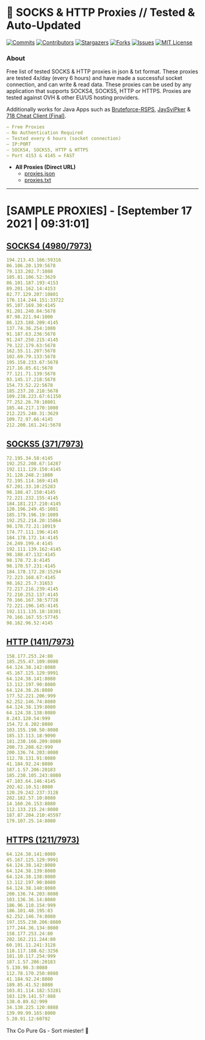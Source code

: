 <!-- MARKDOWN LINKS & IMAGES -->
<!-- https://www.markdownguide.org/basic-syntax/#reference-style-links -->
[contributors-shield]: https://img.shields.io/github/contributors/KaiBurton/free-proxies-autoupdated?style=for-the-badge
[contributors-url]: https://github.com/KaiBurton/free-proxies-autoupdated/graphs/contributors
[forks-shield]: https://img.shields.io/github/forks/KaiBurton/free-proxies-autoupdated?style=for-the-badge
[forks-url]: https://github.com/KaiBurton/free-proxies-autoupdated/network/members
[stars-shield]: https://img.shields.io/github/stars/KaiBurton/free-proxies-autoupdated?style=for-the-badge
[stars-url]: https://github.com/KaiBurton/free-proxies-autoupdated/stargazers
[issues-shield]: https://img.shields.io/github/issues/KaiBurton/free-proxies-autoupdated?style=for-the-badge
[issues-url]: https://github.com/KaiBurton/free-proxies-autoupdated/issues
[license-shield]: https://img.shields.io/github/license/KaiBurton/free-proxies-autoupdated?style=for-the-badge
[license-url]: https://github.com/KaiBurton/free-proxies-autoupdated/blob/main/LICENSE
[commit-shield]: https://img.shields.io/github/last-commit/KaiBurton/free-proxies-autoupdated?style=for-the-badge
[commit-url]: https://github.com/KaiBurton/free-proxies-autoupdated/commits/main

# 🎁 SOCKS & HTTP Proxies // Tested & Auto-Updated

[![Commits][commit-shield]][commit-url]
[![Contributors][contributors-shield]][contributors-url]
[![Stargazers][stars-shield]][stars-url]
[![Forks][forks-shield]][forks-url]
[![Issues][issues-shield]][issues-url]
[![MIT License][license-shield]][license-url]

### About
Free list of tested SOCKS & HTTP proxies in json & txt format. These proxies are tested 4x/day (every 6 hours) and have made a successful socket connection, and can write & read data. These proxies can be used by any application that supports SOCKS4, SOCKS5, HTTP or HTTPS. Proxies are tested against OVH & other EU/US hosting providers.

Additionally works for Java Apps such as [Bruteforce-RSPS](https://github.com/KaiBurton/Bruteforce-RSPS), [JaySyiPker](https://github.com/JayArrowz/JaySyiPker) & [718 Cheat Client (Final)](https://github.com/KaiBurton/718-Cheat-Client-Final). 

```yaml
— Free Proxies
— No Authentication Required
— Tested every 6 hours (socket connection)
— IP:PORT
— SOCKS4, SOCKS5, HTTP & HTTPS
— Port 4153 & 4145 = FAST
```

- **All Proxies (Direct URL)**
  - [proxies.json](https://raw.githubusercontent.com/KaiBurton/free-proxies-autoupdated/main/proxies.json)
  - [proxies.txt](https://raw.githubusercontent.com/KaiBurton/free-proxies-autoupdated/main/proxies.txt)

---

# [SAMPLE PROXIES] - [September 17 2021 | 09:31:01]

## [SOCKS4 (4980/7973)](https://raw.githubusercontent.com/KaiBurton/free-proxies-autoupdated/main/proxies-socks4.txt)
```yaml
194.213.43.166:59316
86.106.20.139:5678
79.133.202.7:1088
185.81.106.52:3629
86.101.187.193:4153
89.201.162.14:4153
82.77.129.207:10801
176.114.244.151:33722
95.107.169.30:4145
91.201.240.84:5678
87.98.221.94:1000
86.123.188.209:4145
137.74.36.254:1080
91.187.63.236:5678
91.247.250.215:4145
79.122.179.63:5678
162.55.11.207:5678
102.69.79.133:5678
195.158.233.67:5678
217.16.85.61:5678
77.121.71.139:5678
93.145.17.218:5678
154.73.52.22:5678
185.237.20.218:5678
109.238.223.67:61150
77.252.26.70:10801
185.44.217.170:1080
212.225.240.31:3629
109.72.97.66:4145
212.200.161.241:5678
```

## [SOCKS5 (371/7973)](https://raw.githubusercontent.com/KaiBurton/free-proxies-autoupdated/main/proxies-socks5.txt)
```yaml
72.195.34.58:4145
192.252.208.67:14287
192.111.129.150:4145
31.128.248.2:1080
72.195.114.169:4145
67.201.33.10:25283
98.188.47.150:4145
72.221.232.155:4145
184.181.217.210:4145
120.196.249.45:1081
185.179.196.19:1089
192.252.214.20:15864
98.178.72.21:10919
174.77.111.196:4145
184.178.172.14:4145
24.249.199.4:4145
192.111.139.162:4145
98.188.47.132:4145
98.178.72.8:4145
98.170.57.231:4145
184.178.172.28:15294
72.223.168.67:4145
98.162.25.7:31653
72.217.216.239:4145
72.210.252.137:4145
70.166.167.38:57728
72.221.196.145:4145
192.111.135.18:18301
70.166.167.55:57745
98.162.96.52:4145
```

## [HTTP (1411/7973)](https://raw.githubusercontent.com/KaiBurton/free-proxies-autoupdated/main/proxies-http.txt)
```yaml
158.177.253.24:80
185.255.47.109:8080
64.124.38.142:8080
45.167.125.129:9991
64.124.38.141:8080
13.112.197.90:8080
64.124.38.26:8080
177.52.221.206:999
62.252.146.74:8080
64.124.38.139:8080
64.124.38.138:8080
8.243.120.54:999
154.72.6.202:8080
103.155.198.50:8080
185.13.113.18:9090
181.230.166.209:8080
200.73.208.62:999
200.136.74.203:8080
112.78.131.91:8080
41.184.92.24:8080
187.1.57.206:20183
185.230.105.243:8080
47.103.64.146:4145
202.62.10.51:8080
120.29.242.237:3128
202.182.57.10:8080
14.160.26.153:8080
112.133.215.24:8080
187.87.204.210:45597
179.107.25.14:8080
```

## [HTTPS (1211/7973)](https://raw.githubusercontent.com/KaiBurton/free-proxies-autoupdated/main/proxies-https.txt)
```yaml
64.124.38.141:8080
45.167.125.129:9991
64.124.38.142:8080
64.124.38.139:8080
64.124.38.138:8080
13.112.197.90:8080
64.124.38.140:8080
200.136.74.203:8080
103.136.36.14:8080
186.96.110.154:999
186.101.48.195:83
62.252.146.74:8080
197.155.230.206:8080
177.244.36.134:8080
158.177.253.24:80
202.162.211.244:80
60.191.11.241:3128
118.117.188.62:3256
181.10.117.254:999
187.1.57.206:20183
5.130.90.3:8080
112.78.170.250:8080
41.184.92.24:8080
189.85.41.52:8080
103.81.114.182:53281
183.129.141.57:888
138.0.89.62:999
34.138.225.120:8888
139.99.99.165:8000
5.20.91.12:60792
```



Thx Co Pure Gs - Sort miester! 💟
